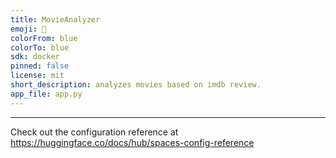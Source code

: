 ```yaml
---
title: MovieAnalyzer
emoji: 🚀
colorFrom: blue
colorTo: blue
sdk: docker
pinned: false
license: mit
short_description: analyzes movies based on imdb review.
app_file: app.py
---
```

---

Check out the configuration reference at https://huggingface.co/docs/hub/spaces-config-reference
